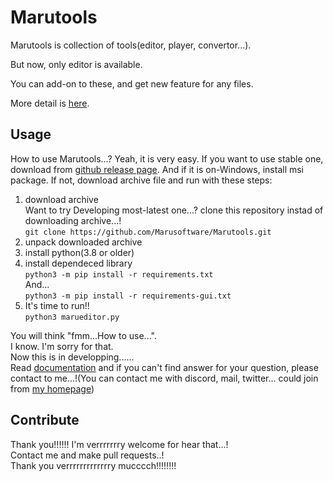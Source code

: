 # Marutools

Marutools is collection of tools(editor, player, convertor...).

But now, only editor is available.

You can add-on to these, and get new feature for any files.

More detail is [here](https://marusoftware.net/documents/marutools.html).

## Usage

How to use Marutools...?
Yeah, it is very easy.
If you want to use stable one, download from [github release page](https://github.com/Marusoftware/tkmedia3/releases).
And if it is on-Windows, install msi package. If not, download archive file and run with these steps:
1. download archive   
Want to try Developing most-latest one...?
clone this repository instad of downloading archive...!   
`git clone https://github.com/Marusoftware/Marutools.git`
2. unpack downloaded archive
3. install python(3.8 or older)
4. install dependeced library   
`python3 -m pip install -r requirements.txt`   
And...  
`python3 -m pip install -r requirements-gui.txt`
5. It's time to run!!   
`python3 marueditor.py`

You will think "fmm...How to use...".   
I know. I'm sorry for that.   
Now this is in developping......   
Read [documentation]("https://marusoftware.github.io/Marutools/master/index.html") and if you can't find answer for your question, please contact to me...!(You can contact me with discord, mail, twitter... could join from [my homepage](https://marusoftware.net)) 

## Contribute
Thank you!!!!!!
I'm verrrrrrry welcome for hear that...!   
Contact me and make pull requests..!   
Thank you verrrrrrrrrrrrry mucccch!!!!!!!!